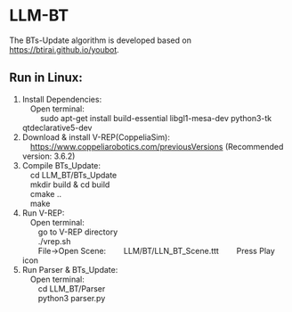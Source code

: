 # LLM-BT
The BTs-Update algorithm is developed based on https://btirai.github.io/youbot.  
## Run in Linux:  
1. Install Dependencies:  
    &emsp;Open terminal:  
         &emsp; &emsp;sudo apt-get install build-essential libgl1-mesa-dev python3-tk qtdeclarative5-dev
2. Download & install V-REP(CoppeliaSim):  
    &emsp;https://www.coppeliarobotics.com/previousVersions (Recommended version: 3.6.2)  
3. Compile BTs_Update:  
    &emsp;cd LLM_BT/BTs_Update  
    &emsp;mkdir build & cd build  
    &emsp;cmake ..  
    &emsp;make  
4. Run V-REP:  
    &emsp;Open terminal:  
        &emsp;&emsp;go to V-REP directory  
        &emsp;&emsp;./vrep.sh  
        &emsp;&emsp;File->Open Scene:
        &emsp;&emsp;LLM/BT/LLN_BT_Scene.ttt
        &emsp;&emsp;Press Play icon  
5. Run Parser & BTs_Update:  
    &emsp;Open terminal:  
         &emsp;&emsp;cd LLM_BT/Parser  
         &emsp;&emsp;python3 parser.py  
